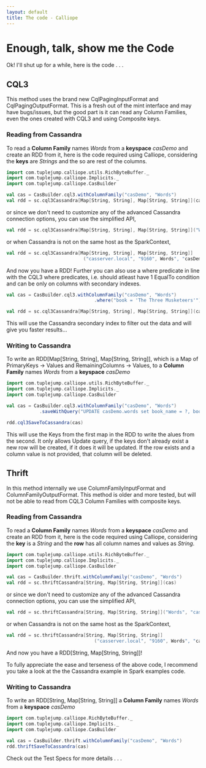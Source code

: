 ```yaml
---
layout: default
title: The code - Calliope
---
```


# Enough, talk, show me the Code

Ok! I'll shut up for a while, here is the code . . .

## CQL3
This method uses the brand new CqlPagingInputFormat and CqlPagingOutputFormat. This is a fresh out of the mint interface and may have bugs/issues, but the good part is it can read any Column Families, even the ones created with CQL3 and using Composite keys.

### Reading from Cassandra 

To read a **Column Family** names *Words* from a **keyspace** *casDemo* and create an RDD from it, here is the code required using Calliope, considering the **keys** are *Strings* and the so are rest of the columns.

```scala
import com.tuplejump.calliope.utils.RichByteBuffer._
import com.tuplejump.calliope.Implicits._
import com.tuplejump.calliope.CasBuilder

val cas = CasBuilder.cql3.withColumnFamily("casDemo", "Words")
val rdd = sc.cql3Cassandra[Map[String, String], Map[String, String]](cas)

```

or since we don't need to customize any of the advanced Cassandra connection options, you can use the simplified API,

```scala
val rdd = sc.cql3Cassandra[Map[String, String], Map[String, String]]("Words", "casDemo")
```

or when Cassandra is not on the same host as the SparkContext,

```scala
val rdd = sc.cql3Cassandra[Map[String, String], Map[String, String]]
							("casserver.local", "9160", Words", "casDemo")
```

And now you have a RDD! Further you can also use a where predicate in line with the CQL3 where predicates, i.e. should atleast have 1 EqualTo condition and can be only on columns with secondary indexes.

```scala
val cas = CasBuilder.cql3.withColumnFamily("casDemo", "Words")
								.where("book = 'The Three Musketeers'")

val rdd = sc.cql3Cassandra[Map[String, String], Map[String, String]](cas)
```
This will use the Cassandra secondary index to filter out the data and will give you faster results...


### Writing to Cassandra
To write an RDD[Map[String, String], Map[String, String]], which is a Map of PrimaryKeys -> Values and RemainingColumns -> Values, to a **Column Family** names *Words* from a **keyspace** *casDemo*

```scala
import com.tuplejump.calliope.utils.RichByteBuffer._
import com.tuplejump.calliope.Implicits._
import com.tuplejump.calliope.CasBuilder

val cas = CasBuilder.cql3.withColumnFamily("casDemo", "Words")
			.saveWithQuery("UPDATE casDemo.words set book_name = ?, book_content = ?")

rdd.cql3SaveToCassandra(cas)
```

This will use the Keys from the first map in the RDD to write the alues from the second. It only allows Update query, if the keys don't already exist a new row will be created, if it does it will be updated. If the row exists and a column value is not provided, that column will be deleted.

## Thrift 
In this method internally we use ColumnFamilyInputFormat and ColumnFamilyOutputFormat. This method is older and more tested, but will not be able to read from CQL3 Column Families with composite keys.

### Reading from Cassandra 

To read a **Column Family** names *Words* from a **keyspace** *casDemo* and create an RDD from it, here is the code required using Calliope, considering the **key** is a *String* and the **row** has all column names and values as *String*.

```scala
import com.tuplejump.calliope.utils.RichByteBuffer._
import com.tuplejump.calliope.Implicits._
import com.tuplejump.calliope.CasBuilder

val cas = CasBuilder.thrift.withColumnFamily("casDemo", "Words")
val rdd = sc.thriftCassandra[String, Map[String, String]](cas)

```

or since we don't need to customize any of the advanced Cassandra connection options, you can use the simplified API,

```scala
val rdd = sc.thriftCassandra[String, Map[String, String]]("Words", "casDemo")
```

or when Cassandra is not on the same host as the SparkContext,

```scala
val rdd = sc.thriftCassandra[String, Map[String, String]]
								("casserver.local", "9160", Words", "casDemo")
```

And now you have a RDD[String, Map[String, String]]!

To fully appreciate the ease and terseness of the above code, I recommend you take a look at the the Cassandra example in Spark examples code.



### Writing to Cassandra
To write an RDD[String, Map[String, String]] a **Column Family** names *Words* from a **keyspace** *casDemo* 

```scala
import com.tuplejump.calliope.RichByteBuffer._
import com.tuplejump.calliope.Implicits._
import com.tuplejump.calliope.CasBuilder

val cas = CasBuilder.thrift.withColumnFamily("casDemo", "Words")
rdd.thriftSaveToCassandra(cas)
```

Check out the Test Specs for more details . . .
